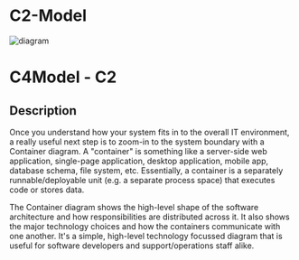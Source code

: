 # C2-Model

![diagram](https://www.plantuml.com/plantuml/svg/0/7Ssz2i8m543XlT1tg9iERK2Sd2grg11_XXPnAjSqc42QX9iRzV5DNGyVd3eG8CN95CfX35AKpai4SbYATPujj1KcZh9GH3vi6KFuL2zDAZuJHk4iIKkLS1E34JNOjua-icPJtWnOwi-S6I0PAAMXcVMNAfzsUPPdVFUuzjrmFtN7WRU7zh9VhkPUIpl-oGy0)

# C4Model - C2

## Description
Once you understand how your system fits in to the overall IT environment, a really useful next step is to zoom-in to the system boundary with a Container diagram. A "container" is something like a server-side web application, single-page application, desktop application, mobile app, database schema, file system, etc. Essentially, a container is a separately runnable/deployable unit (e.g. a separate process space) that executes code or stores data.

The Container diagram shows the high-level shape of the software architecture and how responsibilities are distributed across it. It also shows the major technology choices and how the containers communicate with one another. It's a simple, high-level technology focussed diagram that is useful for software developers and support/operations staff alike.
